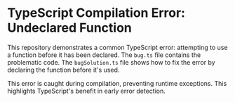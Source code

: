 # TypeScript Compilation Error: Undeclared Function

This repository demonstrates a common TypeScript error: attempting to use a function before it has been declared.  The `bug.ts` file contains the problematic code. The `bugSolution.ts` file shows how to fix the error by declaring the function before it's used.

This error is caught during compilation, preventing runtime exceptions.  This highlights TypeScript's benefit in early error detection.
